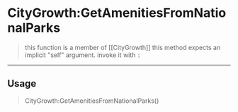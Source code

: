 # CityGrowth:GetAmenitiesFromNationalParks
> this function is a member of [[CityGrowth]]
> this method expects an implicit "self" argument. invoke it with `:`
-----
## Usage
> CityGrowth:GetAmenitiesFromNationalParks()

